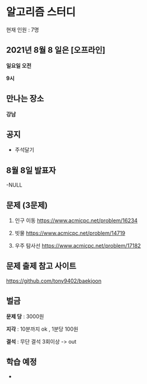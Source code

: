 # 알고리즘 스터디

현재 인원 : 7명

 


## 2021년 8월 8 일은 [오프라인]

__일요일 오전__

__9시__



## 만나는 장소

__강남__

## 공지

- 주석달기


## 8월 8일 발표자

-NULL


## 문제 (3문제)

1. 인구 이동
https://www.acmicpc.net/problem/16234

2. 빗물
https://www.acmicpc.net/problem/14719

3. 우주 탐사선
https://www.acmicpc.net/problem/17182



## 문제 출제 참고 사이트 
https://github.com/tony9402/baekjoon

## 벌금

__문제 당__ : 3000원

__지각__ :  10분까지 ok , 1분당 100원

__결석__ : 무단 결석 3회이상  -> out




## 학습 예정

- 
